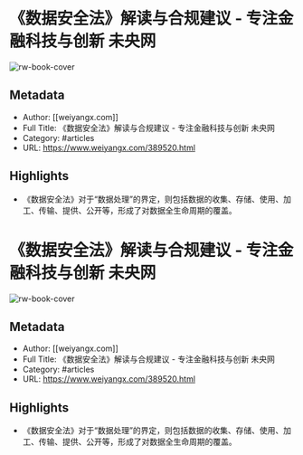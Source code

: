 # 《数据安全法》解读与合规建议 - 专注金融科技与创新 未央网

![rw-book-cover](https://readwise-assets.s3.amazonaws.com/static/images/article0.00998d930354.png)

## Metadata
- Author: [[weiyangx.com]]
- Full Title: 《数据安全法》解读与合规建议 - 专注金融科技与创新 未央网
- Category: #articles
- URL: https://www.weiyangx.com/389520.html

## Highlights
- 《数据安全法》对于“数据处理”的界定，则包括数据的收集、存储、使用、加工、传输、提供、公开等，形成了对数据全生命周期的覆盖。
# 《数据安全法》解读与合规建议 - 专注金融科技与创新 未央网

![rw-book-cover](https://readwise-assets.s3.amazonaws.com/static/images/article0.00998d930354.png)

## Metadata
- Author: [[weiyangx.com]]
- Full Title: 《数据安全法》解读与合规建议 - 专注金融科技与创新 未央网
- Category: #articles
- URL: https://www.weiyangx.com/389520.html

## Highlights
- 《数据安全法》对于“数据处理”的界定，则包括数据的收集、存储、使用、加工、传输、提供、公开等，形成了对数据全生命周期的覆盖。
